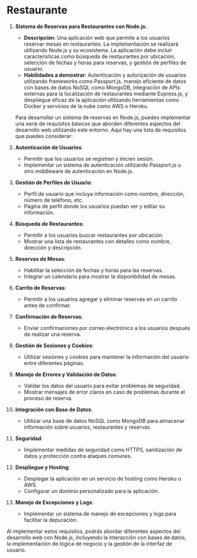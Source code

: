 # Restaurante
 
1. **Sistema de Reservas para Restaurantes con Node.js**:
   - **Descripción**: Una aplicación web que permite a los usuarios reservar mesas en restaurantes. La implementación se realizará utilizando Node.js y su ecosistema. La aplicación debe incluir características como búsqueda de restaurantes por ubicación, selección de fechas y horas para reservas, y gestión de perfiles de usuario.
   - **Habilidades a demostrar**: Autenticación y autorización de usuarios utilizando frameworks como Passport.js, manejo eficiente de datos con bases de datos NoSQL como MongoDB, integración de APIs externas para la localización de restaurantes mediante Express.js, y despliegue eficaz de la aplicación utilizando herramientas como Docker y servicios de la nube como AWS o Heroku.

   Para desarrollar un sistema de reservas en Node.js, puedes implementar una serie de requisitos básicos que aborden diferentes aspectos del desarrollo web utilizando este entorno. Aquí hay una lista de requisitos que puedes considerar:

1. **Autenticación de Usuarios**:
   - Permitir que los usuarios se registren y inicien sesión.
   - Implementar un sistema de autenticación utilizando Passport.js u otro middleware de autenticación en Node.js.

2. **Gestión de Perfiles de Usuario**:
   - Perfil de usuario que incluya información como nombre, dirección, número de teléfono, etc.
   - Página de perfil donde los usuarios puedan ver y editar su información.

3. **Búsqueda de Restaurantes**:
   - Permitir a los usuarios buscar restaurantes por ubicación.
   - Mostrar una lista de restaurantes con detalles como nombre, dirección y descripción.

4. **Reservas de Mesas**:
   - Habilitar la selección de fechas y horas para las reservas.
   - Integrar un calendario para mostrar la disponibilidad de mesas.

5. **Carrito de Reservas**:
   - Permitir a los usuarios agregar y eliminar reservas en un carrito antes de confirmar.

6. **Confirmación de Reservas**:
   - Enviar confirmaciones por correo electrónico a los usuarios después de realizar una reserva.

7. **Gestión de Sesiones y Cookies**:
   - Utilizar sesiones y cookies para mantener la información del usuario entre diferentes páginas.

8. **Manejo de Errores y Validación de Datos**:
   - Validar los datos del usuario para evitar problemas de seguridad.
   - Mostrar mensajes de error claros en caso de problemas durante el proceso de reserva.

9. **Integración con Base de Datos**:
   - Utilizar una base de datos NoSQL como MongoDB para almacenar información sobre usuarios, restaurantes y reservas.

10. **Seguridad**:
    - Implementar medidas de seguridad como HTTPS, sanitización de datos y protección contra ataques comunes.

11. **Despliegue y Hosting**:
    - Desplegar la aplicación en un servicio de hosting como Heroku o AWS.
    - Configurar un dominio personalizado para la aplicación.

12. **Manejo de Excepciones y Logs**:
    - Implementar un sistema de manejo de excepciones y logs para facilitar la depuración.

Al implementar estos requisitos, podrás abordar diferentes aspectos del desarrollo web con Node.js, incluyendo la interacción con bases de datos, la implementación de lógica de negocio y la gestión de la interfaz de usuario.
